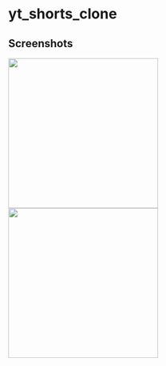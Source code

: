 # yt_shorts_clone

## Screenshots
<img src="https://github.com/axatabyss/YTShortsClone/assets/screenshot1.png" height="300px"> <img src="https://github.com/axatabyss/YTShortsClone/assets/screenshot2.png" height="300px">